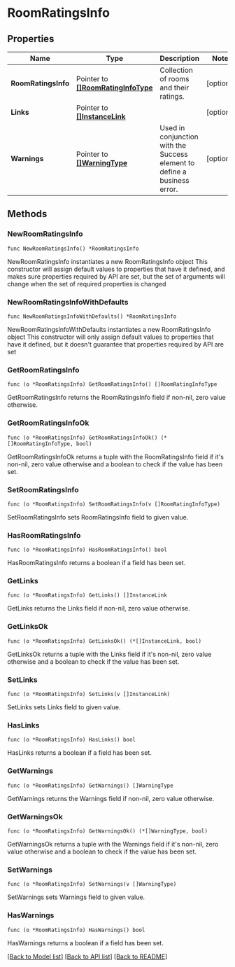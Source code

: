 # RoomRatingsInfo

## Properties

Name | Type | Description | Notes
------------ | ------------- | ------------- | -------------
**RoomRatingsInfo** | Pointer to [**[]RoomRatingInfoType**](RoomRatingInfoType.md) | Collection of rooms and their ratings. | [optional] 
**Links** | Pointer to [**[]InstanceLink**](InstanceLink.md) |  | [optional] 
**Warnings** | Pointer to [**[]WarningType**](WarningType.md) | Used in conjunction with the Success element to define a business error. | [optional] 

## Methods

### NewRoomRatingsInfo

`func NewRoomRatingsInfo() *RoomRatingsInfo`

NewRoomRatingsInfo instantiates a new RoomRatingsInfo object
This constructor will assign default values to properties that have it defined,
and makes sure properties required by API are set, but the set of arguments
will change when the set of required properties is changed

### NewRoomRatingsInfoWithDefaults

`func NewRoomRatingsInfoWithDefaults() *RoomRatingsInfo`

NewRoomRatingsInfoWithDefaults instantiates a new RoomRatingsInfo object
This constructor will only assign default values to properties that have it defined,
but it doesn't guarantee that properties required by API are set

### GetRoomRatingsInfo

`func (o *RoomRatingsInfo) GetRoomRatingsInfo() []RoomRatingInfoType`

GetRoomRatingsInfo returns the RoomRatingsInfo field if non-nil, zero value otherwise.

### GetRoomRatingsInfoOk

`func (o *RoomRatingsInfo) GetRoomRatingsInfoOk() (*[]RoomRatingInfoType, bool)`

GetRoomRatingsInfoOk returns a tuple with the RoomRatingsInfo field if it's non-nil, zero value otherwise
and a boolean to check if the value has been set.

### SetRoomRatingsInfo

`func (o *RoomRatingsInfo) SetRoomRatingsInfo(v []RoomRatingInfoType)`

SetRoomRatingsInfo sets RoomRatingsInfo field to given value.

### HasRoomRatingsInfo

`func (o *RoomRatingsInfo) HasRoomRatingsInfo() bool`

HasRoomRatingsInfo returns a boolean if a field has been set.

### GetLinks

`func (o *RoomRatingsInfo) GetLinks() []InstanceLink`

GetLinks returns the Links field if non-nil, zero value otherwise.

### GetLinksOk

`func (o *RoomRatingsInfo) GetLinksOk() (*[]InstanceLink, bool)`

GetLinksOk returns a tuple with the Links field if it's non-nil, zero value otherwise
and a boolean to check if the value has been set.

### SetLinks

`func (o *RoomRatingsInfo) SetLinks(v []InstanceLink)`

SetLinks sets Links field to given value.

### HasLinks

`func (o *RoomRatingsInfo) HasLinks() bool`

HasLinks returns a boolean if a field has been set.

### GetWarnings

`func (o *RoomRatingsInfo) GetWarnings() []WarningType`

GetWarnings returns the Warnings field if non-nil, zero value otherwise.

### GetWarningsOk

`func (o *RoomRatingsInfo) GetWarningsOk() (*[]WarningType, bool)`

GetWarningsOk returns a tuple with the Warnings field if it's non-nil, zero value otherwise
and a boolean to check if the value has been set.

### SetWarnings

`func (o *RoomRatingsInfo) SetWarnings(v []WarningType)`

SetWarnings sets Warnings field to given value.

### HasWarnings

`func (o *RoomRatingsInfo) HasWarnings() bool`

HasWarnings returns a boolean if a field has been set.


[[Back to Model list]](../README.md#documentation-for-models) [[Back to API list]](../README.md#documentation-for-api-endpoints) [[Back to README]](../README.md)


